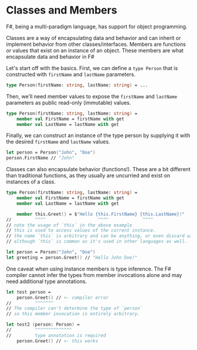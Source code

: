 # Classes and Members

F#, being a multi-paradigm language, has support for object programming.

Classes are a way of encapsulating data and behavior and can inherit or implement behavior from other classes/interfaces.
Members are functions or values that exist on an instance of an object. These members are what encapsulate data and behavior in F#

Let's start off with the basics. First, we can define a `type Person` that is constructed with `firstName` and `lastName` parameters.

```fsharp
type Person(firstName: string, lastName: string) = ...
```

Then, we'll need member values to expose the `firstName` and `lastName` parameters as public read-only (immutable) values.

```fsharp
type Person(firstName: string, lastName: string) =
    member val FirstName = firstName with get
    member val LastName = lastName with get
```

Finally, we can construct an instance of the type person by supplying it with the desired `firstName` and `lastName` values.

```fsharp
let person = Person("John", "Doe")
person.FirstName // "John"
```

Classes can also encapsulate behavior (functions!).
These are a bit different than traditional functions, as they usually are uncurried and exist on instances of a class.

```fsharp
type Person(firstName: string, lastName: string) =
    member val FirstName = firstName with get
    member val LastName = lastName with get

    member this.Greet() = $"Hello {this.FirstName} {this.LastName}!"
//         ^^^^                    ^^^^             ^^^^
// note the usage of `this` in the above example
// this is used to access values of the current instance.
// the name `this` is arbitrary and can be anything, or even discard with `_`
// although `this` is common as it's used in other languages as well.

let person = Person("John", "Doe")
let greeting = person.Greet() // "Hello John Doe!"
```

One caveat when using instance members is type inference.
The F# compiler cannot infer the types from member invocations alone and may need additional type annotations.

```fsharp
let test person =
    person.Greet() // <- compiler error
//         ^^^^^^^
// The compiler can't determine the type of `person`
// so this member invocation is entirely arbitrary.

let test2 (person: Person) =
//         ^^^^^^^^^^^^^^
//         type annotation is required
    person.Greet() // <- this works
```

